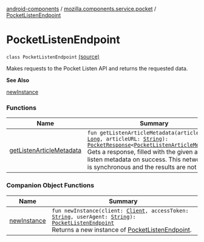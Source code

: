 [android-components](../../index.md) / [mozilla.components.service.pocket](../index.md) / [PocketListenEndpoint](./index.md)

# PocketListenEndpoint

`class PocketListenEndpoint` [(source)](https://github.com/mozilla-mobile/android-components/blob/master/components/service/pocket/src/main/java/mozilla/components/service/pocket/PocketListenEndpoint.kt#L20)

Makes requests to the Pocket Listen API and returns the requested data.

**See Also**

[newInstance](new-instance.md)

### Functions

| Name | Summary |
|---|---|
| [getListenArticleMetadata](get-listen-article-metadata.md) | `fun getListenArticleMetadata(articleID: `[`Long`](https://kotlinlang.org/api/latest/jvm/stdlib/kotlin/-long/index.html)`, articleURL: `[`String`](https://kotlinlang.org/api/latest/jvm/stdlib/kotlin/-string/index.html)`): `[`PocketResponse`](../../mozilla.components.service.pocket.net/-pocket-response/index.md)`<`[`PocketListenArticleMetadata`](../../mozilla.components.service.pocket.data/-pocket-listen-article-metadata/index.md)`>`<br>Gets a response, filled with the given article's listen metadata on success. This network call is synchronous and the results are not cached. |

### Companion Object Functions

| Name | Summary |
|---|---|
| [newInstance](new-instance.md) | `fun newInstance(client: `[`Client`](../../mozilla.components.concept.fetch/-client/index.md)`, accessToken: `[`String`](https://kotlinlang.org/api/latest/jvm/stdlib/kotlin/-string/index.html)`, userAgent: `[`String`](https://kotlinlang.org/api/latest/jvm/stdlib/kotlin/-string/index.html)`): `[`PocketListenEndpoint`](./index.md)<br>Returns a new instance of [PocketListenEndpoint](./index.md). |
